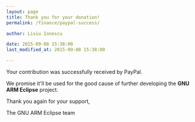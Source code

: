 ```yaml
---
layout: page
title: Thank you for your donation!
permalink: /finance/paypal-success/

author: Liviu Ionescu

date: 2015-09-08 15:38:00
last_modified_at: 2015-09-08 15:38:00

---
```


Your contribution was successfully received by PayPal.

We promise it'll be used for the good cause of further developing the **GNU ARM Eclipse** project.

Thank you again for your support,

The GNU ARM Eclipse team
